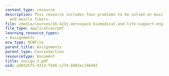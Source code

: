```yaml
---
content_type: resource
description: This resource includes four problems to be solved on muscle coactivation,
  and muscle fibers.
file: /media/courses/16-423j-aerospace-biomedical-and-life-support-engineering-spring-2006/ad0325f54313fb48c2746802ec246402_assign_3.pdf
file_type: application/pdf
learning_resource_types:
- Assignments
ocw_type: OCWFile
parent_title: Assignments
parent_type: CourseSection
resourcetype: Document
title: assign_3.pdf
uid: ad0325f5-4313-fb48-c274-6802ec246402
---
```

